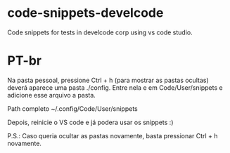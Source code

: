 # code-snippets-develcode
Code snippets for tests in develcode corp using vs code studio. 

# PT-br

Na pasta pessoal, pressione Ctrl + h (para mostrar as pastas ocultas)
deverá aparece uma pasta ./config. 
Entre nela e em Code/User/snippets e adicione esse arquivo a pasta.

Path completo ~/.config/Code/User/snippets

Depois, reinicie o VS code e já podera usar os snippets :)

P.S.: Caso queria ocultar as pastas novamente, basta pressionar Ctrl + h novamente.
